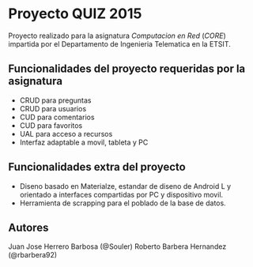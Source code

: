 # Proyecto QUIZ 2015
Proyecto realizado para la asignatura _Computacion en Red_ (_CORE_) impartida por el Departamento de Ingenieria Telematica en la ETSIT.

## Funcionalidades del proyecto requeridas por la asignatura
* CRUD para preguntas 
* CRUD para usuarios
* CUD para comentarios
* CUD para favoritos
* UAL para acceso a recursos
* Interfaz adaptable a movil, tableta y PC

## Funcionalidades extra del proyecto
* Diseno basado en Materialze, estandar de diseno de Android L y orientado a interfaces compartidas por PC y dispositivo movil.
* Herramienta de scrapping para el poblado de la base de datos.

## Autores
Juan Jose Herrero Barbosa (@Souler)
Roberto Barbera Hernandez (@rbarbera92)